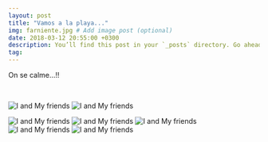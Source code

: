 ```yaml
---
layout: post
title: "Vamos a la playa..."
img: farniente.jpg # Add image post (optional)
date: 2018-03-12 20:55:00 +0300
description: You’ll find this post in your `_posts` directory. Go ahead and edit it and re-build the site to see your changes. # Add post description (optional)
tag: 
---
```

<p>On se calme...!! <br/>
   
</p>

 <br/> 


![I and My friends]({{site.baseurl}}/assets/img/Farniente/B2.JPG)
![I and My friends]({{site.baseurl}}/assets/img/Farniente/B3.JPG)

![I and My friends]({{site.baseurl}}/assets/img/Farniente/B4.JPG)
![I and My friends]({{site.baseurl}}/assets/img/Farniente/B5.JPG)
![I and My friends]({{site.baseurl}}/assets/img/Farniente/B6.JPG)
![I and My friends]({{site.baseurl}}/assets/img/Farniente/B7.JPG)
![I and My friends]({{site.baseurl}}/assets/img/Farniente/B8.JPG)

